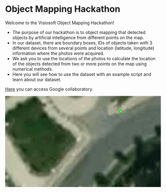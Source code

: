 # Object Mapping Hackathon

Welcome to the Visiosoft Object Mapping Hackathon!
- The purpose of our hackathon is to object mapping that detected objects by artificial intelligence from different points on the map.
- In our dataset, there are boundary boxes, IDs of objects taken with 3 different devices from several points and location (latitude, longitude) information where the photos were acquired.
- We ask you to use the locations of the photos to calculate the location of the objects detected from two or more points on the map using numerical methods.
- Here you will see how to use the dataset with an example script and learn about our dataset.

[Here](https://colab.research.google.com/drive/1lPtcpxvkrnbfRHF7Rpc4F9fxCpNIM0q8#scrollTo=UdjJfV7BD2CT) you can access Google collaboratory.

![](match.gif)
